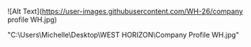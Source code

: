 ![Alt Text](https://user-images.githubusercontent.com/WH-26/company profile WH.jpg)


"C:\Users\Michelle\Desktop\WEST HORIZON\Company Profile WH.jpg"
